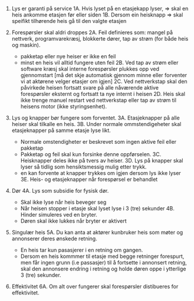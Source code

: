 1. Lys er garanti på service
1A. Hvis lyset på en etasjekapp lyser, => skal en heis ankomme etasjen før eller siden
1B. Dersom ein heisknapp => skal speifikt tilhørende heis gå til den valgte etasjen

2. Forespørsler skal aldri droppes
2A. Feil definieres som: mangel på nettverk, programvarekræsj, blokkerte dører, tap av strøm (for både heis og maskin).
    - pakketap eller nye heiser er ikke en feil
    - minst en heis vil alltid fungere uten feil
2B. Ved tap av strøm eller software kræsj skal interne forespørsler plukkes opp ved gjennomstart [må det skje automatisk gjennom minne eller forventer vi at aktørene velger etasjer om igjen]
2C. Ved nettverkstap skal den påvirkede heisen fortsatt svare på alle nåværende aktive forespørsler eksternt og fortsatt ta nye internt i heisen
2D. Heis skal ikke trenge manuel restart ved nettverkstap eller tap av strøm til heisens motor (ikke styringsenhet).

3. Lys og knapper bør fungere som forventet.
3A. Etasjeknapper på alle heiser skal tilkalle en heis.
3B. Under normale ommstendigeheter skal etasjeknapper på samme etasje lyse likt.
    - Normale omstendigheter er beskrevet som ingen aktive feil eller pakketap
    - Pakketap og feil skal kun forsinke denne oppførselen.
3C. Heisknapper deles ikke på tvers av heiser.
3D. Lys på knapper skal lyser så tidlig som hensiktsmessig mulig etter trykk.
    - en kan forvente at knapper trykkes om igjen dersom lys ikke lyser
3E. Heis- og etasjeknapper når forespørsel er behandlet

4. Dør
4A. Lys som subsidie for fysisk dør. 
    - Skal ikke lyse når heis beveger seg
    - Når heisen stopper i etasje skal lyset lyse i 3 (tre) sekunder
4B. Hinder simuleres ved en bryter.
    - Døren skal ikke lukkes når bryter er aktivert

5. Singulær heis
5A. Du kan anta at aktører kunbruker heis som møter og annonserer deres ønskede retning.
    - En heis tar kun pasasjerer i en retning om gangen.
    - Dersom en heis kommmer til etasje med begge retninger forespurt, men får ingen grunn (i.e passasjer) til å fortsette i annonsert retning, skal den annonsere endring i retning og holde døren oppe i ytterlige 3 (tre) sekunder.

6. Effektivitet
6A. Om alt over fungerer  skal forespørsler distibueres for effektivitet.

